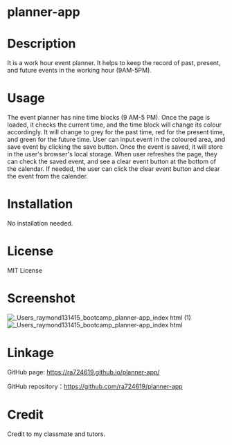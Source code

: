 # planner-app

# Description
It is a work hour event planner. It helps to keep the record of past, present, and future events in the working hour (9AM-5PM).

# Usage
The event planner has nine time blocks (9 AM-5 PM). Once the page is loaded, it checks the current time, and the time block will change its colour accordingly. It will change to grey for the past time, red for the present time, and green for the future time. User can input event in the coloured area, and save event by clicking the save button. Once the event is saved, it will store in the user's browser's local storage. When user refreshes the page, they can check the saved event, and see a clear event button at the bottom of the calendar. If needed, the user can click the clear event button and clear the event from the calender.

# Installation
No installation needed.

# License
MIT License

# Screenshot
![_Users_raymond131415_bootcamp_planner-app_index html (1)](https://user-images.githubusercontent.com/117188356/215113804-9ea17f60-aad6-405c-87d7-bbfb9b2592a3.png)
![_Users_raymond131415_bootcamp_planner-app_index html](https://user-images.githubusercontent.com/117188356/215113827-3204f0a3-eac0-4b02-b050-a9c564d8ecc8.png)


# Linkage
GitHub page: https://ra724619.github.io/planner-app/

GitHub repository：https://github.com/ra724619/planner-app


# Credit
Credit to my classmate and tutors.
